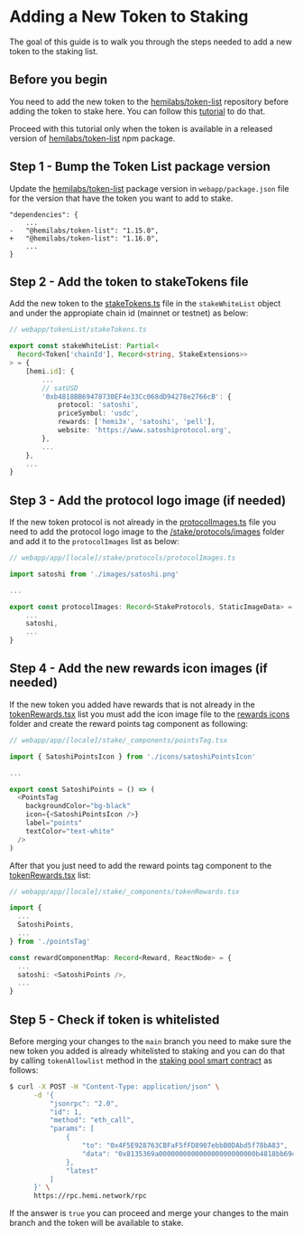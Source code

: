 # Adding a New Token to Staking

The goal of this guide is to walk you through the steps needed to add a new token to the staking list.

## Before you begin

You need to add the new token to the [hemilabs/token-list](https://github.com/hemilabs/token-list) repository before adding the token to stake here. You can follow this [tutorial](https://github.com/hemilabs/token-list/blob/master/docs/add-new-token.md) to do that.

Proceed with this tutorial only when the token is available in a released version of [hemilabs/token-list](https://github.com/hemilabs/token-list/releases) npm package.

## Step 1 - Bump the Token List package version

Update the [hemilabs/token-list](https://github.com/hemilabs/token-list) package version in `webapp/package.json` file for the version that have the token you want to add to stake.

```jsonc
"dependencies": {
    ...
-   "@hemilabs/token-list": "1.15.0",
+   "@hemilabs/token-list": "1.16.0",
    ...
}
```

## Step 2 - Add the token to stakeTokens file

Add the new token to the [stakeTokens.ts](../tokenList/stakeTokens.ts) file in the `stakeWhiteList` object and under the appropiate chain id (mainnet or testnet) as below:

```ts
// webapp/tokenList/stakeTokens.ts

export const stakeWhiteList: Partial<
  Record<Token['chainId'], Record<string, StakeExtensions>>
> = {
    [hemi.id]: {
        ...
        // satUSD
        '0xb4818BB69478730EF4e33Cc068dD94278e2766cB': {
            protocol: 'satoshi',
            priceSymbol: 'usdc',
            rewards: ['hemi3x', 'satoshi', 'pell'],
            website: 'https://www.satoshiprotocol.org',
        },
        ...
    },
    ...
}
```

## Step 3 - Add the protocol logo image (if needed)

If the new token protocol is not already in the [protocolImages.ts](../app/[locale]/stake/protocols/protocolImages.ts) file you need to add the protocol logo image to the [/stake/protocols/images](webapp/app/[locale]/stake/protocols/images) folder and add it to the `protocolImages` list as below:

```ts
// webapp/app/[locale]/stake/protocols/protocolImages.ts

import satoshi from './images/satoshi.png'

...

export const protocolImages: Record<StakeProtocols, StaticImageData> = {
    ...
    satoshi,
    ...
}
```

## Step 4 - Add the new rewards icon images (if needed)

If the new token you added have rewards that is not already in the [tokenRewards.tsx](../app/[locale]/stake/_components/tokenRewards.tsx) list you must add the icon image file to the [rewards icons](webapp/app/[locale]/stake/_components/icons) folder and create the reward points tag component as following:

```ts
// webapp/app/[locale]/stake/_components/pointsTag.tsx

import { SatoshiPointsIcon } from './icons/satoshiPointsIcon'

...

export const SatoshiPoints = () => (
  <PointsTag
    backgroundColor="bg-black"
    icon={<SatoshiPointsIcon />}
    label="points"
    textColor="text-white"
  />
)
```

After that you just need to add the reward points tag component to the [tokenRewards.tsx](../app/[locale]/stake/_components/tokenRewards.tsx) list:

```ts
// webapp/app/[locale]/stake/_components/tokenRewards.tsx

import {
  ...
  SatoshiPoints,
  ...
} from './pointsTag'

const rewardComponentMap: Record<Reward, ReactNode> = {
  ...
  satoshi: <SatoshiPoints />,
  ...
}
```

## Step 5 - Check if token is whitelisted

Before merging your changes to the `main` branch you need to make sure the new token you added is already whitelisted to staking and you can do that by calling `tokenAllowlist` method in the [staking pool smart contract](https://explorer.hemi.xyz/address/0x4F5E928763CBFaF5fFD8907ebbB0DAbd5f78bA83) as follows:

```sh
$ curl -X POST -H "Content-Type: application/json" \
      -d '{
          "jsonrpc": "2.0",
          "id": 1,
          "method": "eth_call",
          "params": [
              {
                  "to": "0x4F5E928763CBFaF5fFD8907ebbB0DAbd5f78bA83",
                  "data": "0x8135369a000000000000000000000000b4818bb69478730ef4e33cc068dd94278e2766cb"
              },
              "latest"
          ]
      }' \
      https://rpc.hemi.network/rpc
```

If the answer is `true` you can proceed and merge your changes to the main branch and the token will be available to stake.
